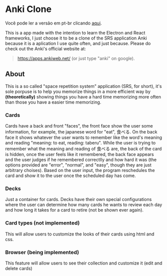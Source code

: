 # Anki Clone
Você pode ler a versão em pt-br clicando [aqui](READMEptbr.md).

This is a app made with the intention to learn the Electron and React frameworks, I just choose it to be a clone of the SRS application Anki because it is a aplication I use quite often, and just because.
Please do check out the Anki's official website at: 
> https://apps.ankiweb.net/ 
(or just type "anki" on google).

## About
This is a so called "space repetition system" application (SRS, for short), it's sole porpuse is to help you memorize things in a more efficient way by **(theoretically)** showing things you have a hard time memorizing more often than those you have a easier time memorizing.

### Cards
Cards have a back and front "faces", the front face show the user some information, for example, the japanese word for "eat", 食べる. On the back face it shows whatever the user wants to remember like the word's meaning and reading "meaning: to eat, reading: taberu". While the user is trying to remember what the meaning and reading of 食べる are, the back of the card is hidden, once the user feels like it remembered, the back face appears and the user judges if he remembered correctlly and how hard it was (the options provided are "error", "normal", and "easy", though they are just arbitrary choises). Based on the user input, the program reschedules the card and show it to the user once the scheduled day has come.

### Decks
Just a container for cards. Decks have their own special configurations where the user can determine how many cards he wants to review each day and how long it takes for a card to retire (not be shown ever again).

### Card types (not implemented)
This will allow users to customize the looks of their cards using html and css.

### Browser (being implemented)
This feature will allow users to see their collection and customize it (edit and delete cards)
